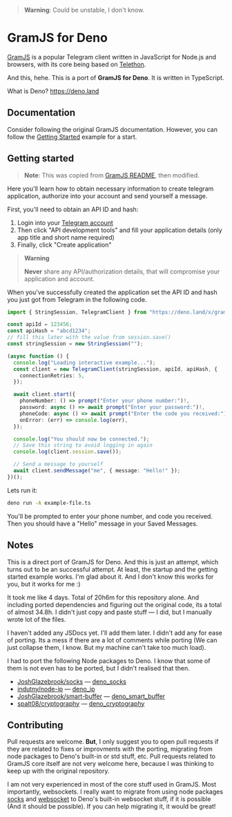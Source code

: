> **Warning**: Could be unstable, I don't know.

# GramJS for Deno

[GramJS](https://github.com/gram-js/gramjs) is a popular Telegram client written
in JavaScript for Node.js and browsers, with its core being based on
[Telethon](https://github.com/LonamiWebs/Telethon).

And this, hehe. This is a port of **GramJS for Deno**. It is written in
TypeScript.

What is Deno? https://deno.land

## Documentation

Consider following the original GramJS documentation. However, you can follow
the [Getting Started](#getting-started) example for a start.

## Getting started

> **Note**: This was copied from
> [GramJS README](https://github.com/gram-js/gramjs/#how-to-get-started), then
> modified.

Here you'll learn how to obtain necessary information to create telegram
application, authorize into your account and send yourself a message.

First, you'll need to obtain an API ID and hash:

1. Login into your [Telegram account](https://my.telegram.org)
2. Then click "API development tools" and fill your application details (only
   app title and short name required)
3. Finally, click "Create application"

> **Warning**
>
> **Never** share any API/authorization details, that will compromise your
> application and account.

When you've successfully created the application set the API ID and hash you
just got from Telegram in the following code.

```ts
import { StringSession, TelegramClient } from "https://deno.land/x/gram/mod.ts";

const apiId = 123456;
const apiHash = "abcd1234";
// fill this later with the value from session.save()
const stringSession = new StringSession("");

(async function () {
  console.log("Loading interactive example...");
  const client = new TelegramClient(stringSession, apiId, apiHash, {
    connectionRetries: 5,
  });

  await client.start({
    phoneNumber: () => prompt("Enter your phone number:")!,
    password: async () => await prompt("Enter your password:")!,
    phoneCode: async () => await prompt("Enter the code you received:")!,
    onError: (err) => console.log(err),
  });

  console.log("You should now be connected.");
  // Save this string to avoid logging in again
  console.log(client.session.save());

  // Send a message to yourself
  await client.sendMessage("me", { message: "Hello!" });
})();
```

Lets run it:

```bash
deno run -A example-file.ts
```

You'll be prompted to enter your phone number, and code you received. Then you
should have a "Hello" message in your Saved Messages.

## Notes

This is a direct port of GramJS for Deno. And this is just an attempt, which
turns out to be an successful attempt. At least, the startup and the getting
started example works. I'm glad about it. And I don't know this works for you,
but it works for me :)

It took me like 4 days. Total of 20h6m for this repository alone. And including
ported dependencies and figuring out the original code, its a total of almost
34.8h. I didn't just copy and paste stuff — I did, but I manually wrote lot of
the files.

I haven't added any JSDocs yet. I'll add them later. I didn't add any for ease
of porting. Its a mess if there are a lot of comments while porting (We can just
collapse them, I know. But my machine can't take too much load).

I had to port the following Node packages to Deno. I know that some of them is
not even has to be ported, but I didn't realised that then.

- [JoshGlazebrook/socks](https://github.com/JoshGlazebrook/socks) —
  [deno_socks](https://github.com/dcdunkan/deno_socks)
- [indutny/node-ip](https://github.com/indutny/node-ip) —
  [deno_ip](https://github.com/dcdunkan/deno_ip)
- [JoshGlazebrook/smart-buffer](https://github.com/JoshGlazebrook/smart-buffer)
  — [deno_smart_buffer](https://github.com/dcdunkan/deno_smart_buffer)
- [spalt08/cryptography](https://github.com/spalt08/cryptography) —
  [deno_cryptography](https://github.com/dcdunkan/deno_cryptography)

## Contributing

Pull requests are welcome. **But**, I only suggest you to open pull requests if
they are related to fixes or improvments with the porting, migrating from node
packages to Deno's built-in or std stuff, etc. Pull requests related to GramJS
core itself are not very welcome here, because I was thinking to keep up with
the original repository.

I am not very experienced in most of the core stuff used in GramJS. Most
importantly, websockets. I really want to migrate from using node packages
[socks](https://github.com/JoshGlazebrook/socks) and
[websocket](https://github.com/theturtle32/WebSocket-Node) to Deno's built-in
websocket stuff, if it is possible (And it should be possible). If you can help
migrating it, it would be great!
